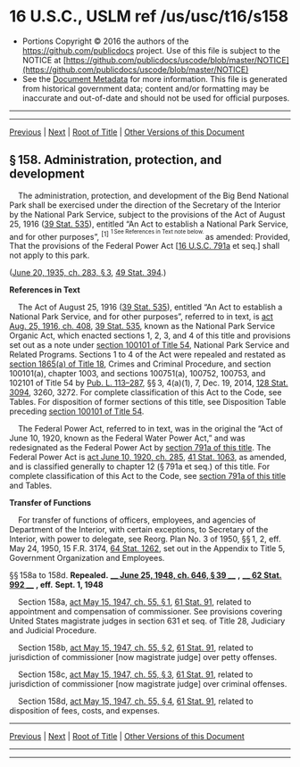 ---
---

# 16 U.S.C., USLM ref /us/usc/t16/s158

* Portions Copyright © 2016 the authors of the https://github.com/publicdocs project.
  Use of this file is subject to the NOTICE at [https://github.com/publicdocs/uscode/blob/master/NOTICE](https://github.com/publicdocs/uscode/blob/master/NOTICE)
* See the [Document Metadata](././../../../../..//README.md) for more information.
  This file is generated from historical government data; content and/or formatting may be inaccurate and out-of-date and should not be used for official purposes.

----------
----------

[Previous](./../../../../..//us/usc/t16/ch1/schXVII/m__us_usc_t16_s157d.md) | [Next](./../../../../..//us/usc/t16/ch1/schXVIII/m__us_usc_t16_ch1_schXVIII.md) | [Root of Title](./../../../../../) | [Other Versions of this Document](https://publicdocs.github.io/go/links?ns=uslm&ref=%2Fus%2Fusc%2Ft16%2Fs158)

## § 158. Administration, protection, and development

    The administration, protection, and development of the Big Bend National Park shall be exercised under the direction of the Secretary of the Interior by the National Park Service, subject to the provisions of the Act of August 25, 1916 ([39 Stat. 535][/us/stat/39/535]), entitled “An Act to establish a National Park Service, and for other purposes”, <sup>\[1\]</sup>  <sup><sup> 1 See References in Text note below. </sup></sup>  as amended: Provided, That the provisions of the Federal Power Act \[[16 U.S.C. 791a][/us/usc/t16/s791a] et seq.\] shall not apply to this park.

([June 20, 1935, ch. 283, § 3][/us/act/1935-06-20/ch283/s3], [49 Stat. 394][/us/stat/49/394].)

 __References in Text__ 

    The Act of August 25, 1916 ([39 Stat. 535][/us/stat/39/535]), entitled “An Act to establish a National Park Service, and for other purposes”, referred to in text, is [act Aug. 25, 1916, ch. 408][/us/act/1916-08-25/ch408], [39 Stat. 535][/us/stat/39/535], known as the National Park Service Organic Act, which enacted sections 1, 2, 3, and 4 of this title and provisions set out as a note under [section 100101 of Title 54][/us/usc/t54/s100101], National Park Service and Related Programs. Sections 1 to 4 of the Act were repealed and restated as [section 1865(a) of Title 18][/us/usc/t18/s1865/a], Crimes and Criminal Procedure, and section 100101(a), chapter 1003, and sections 100751(a), 100752, 100753, and 102101 of Title 54 by [Pub. L. 113–287][/us/pl/113/287], §§ 3, 4(a)(1), 7, Dec. 19, 2014, [128 Stat. 3094][/us/stat/128/3094], 3260, 3272. For complete classification of this Act to the Code, see Tables. For disposition of former sections of this title, see Disposition Table preceding [section 100101 of Title 54][/us/usc/t54/s100101].

    The Federal Power Act, referred to in text, was in the original the “Act of June 10, 1920, known as the Federal Water Power Act,” and was redesignated as the Federal Power Act by [section 791a of this title][/us/usc/t16/s791a]. The Federal Power Act is [act June 10, 1920, ch. 285][/us/act/1920-06-10/ch285], [41 Stat. 1063][/us/stat/41/1063], as amended, and is classified generally to chapter 12 (§ 791a et seq.) of this title. For complete classification of this Act to the Code, see [section 791a of this title][/us/usc/t16/s791a] and Tables.

 __Transfer of Functions__ 

    For transfer of functions of officers, employees, and agencies of Department of the Interior, with certain exceptions, to Secretary of the Interior, with power to delegate, see Reorg. Plan No. 3 of 1950, §§ 1, 2, eff. May 24, 1950, 15 F.R. 3174, [64 Stat. 1262][/us/stat/64/1262], set out in the Appendix to Title 5, Government Organization and Employees.

§§ 158a to 158d. __Repealed.__  __[__  __June 25, 1948, ch. 646, § 39__  __][/us/act/1948-06-25/ch646/s39]__  __,__  __[__  __62 Stat. 992__  __][/us/stat/62/992]__  __, eff.__  __Sept. 1, 1948__ 

    Section 158a, [act May 15, 1947, ch. 55, § 1][/us/act/1947-05-15/ch55/s1], [61 Stat. 91][/us/stat/61/91], related to appointment and compensation of commissioner. See provisions covering United States magistrate judges in section 631 et seq. of Title 28, Judiciary and Judicial Procedure.

    Section 158b, [act May 15, 1947, ch. 55, § 2][/us/act/1947-05-15/ch55/s2], [61 Stat. 91][/us/stat/61/91], related to jurisdiction of commissioner \[now magistrate judge\] over petty offenses.

    Section 158c, [act May 15, 1947, ch. 55, § 3][/us/act/1947-05-15/ch55/s3], [61 Stat. 91][/us/stat/61/91], related to jurisdiction of commissioner \[now magistrate judge\] over criminal offenses.

    Section 158d, [act May 15, 1947, ch. 55, § 4][/us/act/1947-05-15/ch55/s4], [61 Stat. 91][/us/stat/61/91], related to disposition of fees, costs, and expenses.

----------

[Previous](./../../../../..//us/usc/t16/ch1/schXVII/m__us_usc_t16_s157d.md) | [Next](./../../../../..//us/usc/t16/ch1/schXVIII/m__us_usc_t16_ch1_schXVIII.md) | [Root of Title](./../../../../../) | [Other Versions of this Document](https://publicdocs.github.io/go/links?ns=uslm&ref=%2Fus%2Fusc%2Ft16%2Fs158)

----------
----------

[/us/stat/39/535]: https://publicdocs.github.io/go/links?ns=uslm&ref=%2Fus%2Fstat%2F39%2F535
[/us/usc/t16/s791a]: https://publicdocs.github.io/go/links?ns=uslm&ref=%2Fus%2Fusc%2Ft16%2Fs791a
[/us/act/1935-06-20/ch283/s3]: https://publicdocs.github.io/go/links?ns=uslm&ref=%2Fus%2Fact%2F1935-06-20%2Fch283%2Fs3
[/us/stat/49/394]: https://publicdocs.github.io/go/links?ns=uslm&ref=%2Fus%2Fstat%2F49%2F394
[/us/stat/39/535]: https://publicdocs.github.io/go/links?ns=uslm&ref=%2Fus%2Fstat%2F39%2F535
[/us/act/1916-08-25/ch408]: https://publicdocs.github.io/go/links?ns=uslm&ref=%2Fus%2Fact%2F1916-08-25%2Fch408
[/us/stat/39/535]: https://publicdocs.github.io/go/links?ns=uslm&ref=%2Fus%2Fstat%2F39%2F535
[/us/usc/t54/s100101]: https://publicdocs.github.io/go/links?ns=uslm&ref=%2Fus%2Fusc%2Ft54%2Fs100101
[/us/usc/t18/s1865/a]: https://publicdocs.github.io/go/links?ns=uslm&ref=%2Fus%2Fusc%2Ft18%2Fs1865%2Fa
[/us/pl/113/287]: https://publicdocs.github.io/go/links?ns=uslm&ref=%2Fus%2Fpl%2F113%2F287
[/us/stat/128/3094]: https://publicdocs.github.io/go/links?ns=uslm&ref=%2Fus%2Fstat%2F128%2F3094
[/us/usc/t54/s100101]: https://publicdocs.github.io/go/links?ns=uslm&ref=%2Fus%2Fusc%2Ft54%2Fs100101
[/us/usc/t16/s791a]: https://publicdocs.github.io/go/links?ns=uslm&ref=%2Fus%2Fusc%2Ft16%2Fs791a
[/us/act/1920-06-10/ch285]: https://publicdocs.github.io/go/links?ns=uslm&ref=%2Fus%2Fact%2F1920-06-10%2Fch285
[/us/stat/41/1063]: https://publicdocs.github.io/go/links?ns=uslm&ref=%2Fus%2Fstat%2F41%2F1063
[/us/usc/t16/s791a]: https://publicdocs.github.io/go/links?ns=uslm&ref=%2Fus%2Fusc%2Ft16%2Fs791a
[/us/stat/64/1262]: https://publicdocs.github.io/go/links?ns=uslm&ref=%2Fus%2Fstat%2F64%2F1262
[/us/act/1948-06-25/ch646/s39]: https://publicdocs.github.io/go/links?ns=uslm&ref=%2Fus%2Fact%2F1948-06-25%2Fch646%2Fs39
[/us/stat/62/992]: https://publicdocs.github.io/go/links?ns=uslm&ref=%2Fus%2Fstat%2F62%2F992
[/us/act/1947-05-15/ch55/s1]: https://publicdocs.github.io/go/links?ns=uslm&ref=%2Fus%2Fact%2F1947-05-15%2Fch55%2Fs1
[/us/stat/61/91]: https://publicdocs.github.io/go/links?ns=uslm&ref=%2Fus%2Fstat%2F61%2F91
[/us/act/1947-05-15/ch55/s2]: https://publicdocs.github.io/go/links?ns=uslm&ref=%2Fus%2Fact%2F1947-05-15%2Fch55%2Fs2
[/us/stat/61/91]: https://publicdocs.github.io/go/links?ns=uslm&ref=%2Fus%2Fstat%2F61%2F91
[/us/act/1947-05-15/ch55/s3]: https://publicdocs.github.io/go/links?ns=uslm&ref=%2Fus%2Fact%2F1947-05-15%2Fch55%2Fs3
[/us/stat/61/91]: https://publicdocs.github.io/go/links?ns=uslm&ref=%2Fus%2Fstat%2F61%2F91
[/us/act/1947-05-15/ch55/s4]: https://publicdocs.github.io/go/links?ns=uslm&ref=%2Fus%2Fact%2F1947-05-15%2Fch55%2Fs4
[/us/stat/61/91]: https://publicdocs.github.io/go/links?ns=uslm&ref=%2Fus%2Fstat%2F61%2F91


